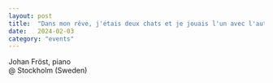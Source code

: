 ```yaml
---
layout: post
title:  "Dans mon rêve, j'étais deux chats et je jouais l'un avec l'autre"
date:   2024-02-03
category: "events"
---
```

Johan Fröst, piano <br>
@ Stockholm (Sweden)